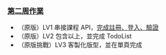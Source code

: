 ### [第二周作業](https://hackmd.io/GaHyBZ0nR-6-Z7s6zbXQhA?view)
* （原版）LV1	串接課程 API，[完成註冊、登入、驗證](https://inventor9871.github.io/hex_vue_week2/#/week2)
* （原版）LV2	包含以上，並完成 TodoList
* （原版挑戰）LV3	客製化版型，並在單頁完成
